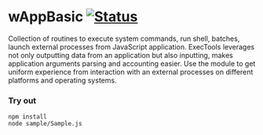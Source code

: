 
# wAppBasic [![Status](https://github.com/Wandalen/wAppBasic/workflows/Test/badge.svg)](https://github.com/Wandalen/wAppBasic/actions?query=workflow%3ATest)

Collection of routines to execute system commands, run shell, batches, launch external processes from JavaScript application. ExecTools leverages not only outputting data from an application but also inputting, makes application arguments parsing and accounting easier. Use the module to get uniform experience from interaction with an external processes on different platforms and operating systems.

### Try out
```
npm install
node sample/Sample.js
```













































































































































